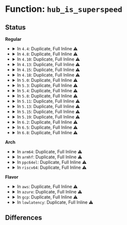 # Function: <code>hub_is_superspeed</code>

## Status
<b>Regular</b>
<ul>
<li>
<details>
<summary>In <code>4.4</code>: Duplicate, Full Inline ⚠️</summary>

**Collision:** Static Duplication

**Inline:** Full

**Transformation:** False

**Instances:**

```
In drivers/usb/core/hub.c (0)
Location: drivers/usb/core/hub.h:134
Inline: True
```
```
In drivers/usb/core/port.c (0)
Location: drivers/usb/core/hub.h:134
Inline: True
```
</details>
</li>
<li>
<details>
<summary>In <code>4.8</code>: Duplicate, Full Inline ⚠️</summary>

**Collision:** Static Duplication

**Inline:** Full

**Transformation:** False

**Instances:**

```
In drivers/usb/core/hub.c (0)
Location: drivers/usb/core/hub.h:138
Inline: True
```
```
In drivers/usb/core/port.c (0)
Location: drivers/usb/core/hub.h:138
Inline: True
```
</details>
</li>
<li>
<details>
<summary>In <code>4.10</code>: Duplicate, Full Inline ⚠️</summary>

**Collision:** Static Duplication

**Inline:** Full

**Transformation:** False

**Instances:**

```
In drivers/usb/core/hub.c (0)
Location: drivers/usb/core/hub.h:138
Inline: True
```
```
In drivers/usb/core/port.c (0)
Location: drivers/usb/core/hub.h:138
Inline: True
```
</details>
</li>
<li>
<details>
<summary>In <code>4.13</code>: Duplicate, Full Inline ⚠️</summary>

**Collision:** Static Duplication

**Inline:** Full

**Transformation:** False

**Instances:**

```
In drivers/usb/core/hub.c (0)
Location: drivers/usb/core/hub.h:138
Inline: True
```
```
In drivers/usb/core/port.c (0)
Location: drivers/usb/core/hub.h:138
Inline: True
```
</details>
</li>
<li>
<details>
<summary>In <code>4.15</code>: Duplicate, Full Inline ⚠️</summary>

**Collision:** Static Duplication

**Inline:** Full

**Transformation:** False

**Instances:**

```
In drivers/usb/core/hub.c (0)
Location: drivers/usb/core/hub.h:130
Inline: True
```
```
In drivers/usb/core/port.c (0)
Location: drivers/usb/core/hub.h:130
Inline: True
```
</details>
</li>
<li>
<details>
<summary>In <code>4.18</code>: Duplicate, Full Inline ⚠️</summary>

**Collision:** Static Duplication

**Inline:** Full

**Transformation:** False

**Instances:**

```
In drivers/usb/core/hub.c (0)
Location: drivers/usb/core/hub.h:132
Inline: True
```
```
In drivers/usb/core/port.c (0)
Location: drivers/usb/core/hub.h:132
Inline: True
```
</details>
</li>
<li>
<details>
<summary>In <code>5.0</code>: Duplicate, Full Inline ⚠️</summary>

**Collision:** Static Duplication

**Inline:** Full

**Transformation:** False

**Instances:**

```
In drivers/usb/core/hub.c (0)
Location: drivers/usb/core/hub.h:132
Inline: True
```
```
In drivers/usb/core/port.c (0)
Location: drivers/usb/core/hub.h:132
Inline: True
```
</details>
</li>
<li>
<details>
<summary>In <code>5.3</code>: Duplicate, Full Inline ⚠️</summary>

**Collision:** Static Duplication

**Inline:** Full

**Transformation:** False

**Instances:**

```
In drivers/usb/core/hub.c (0)
Location: drivers/usb/core/hub.h:134
Inline: True
```
```
In drivers/usb/core/port.c (0)
Location: drivers/usb/core/hub.h:134
Inline: True
```
</details>
</li>
<li>
<details>
<summary>In <code>5.4</code>: Duplicate, Full Inline ⚠️</summary>

**Collision:** Static Duplication

**Inline:** Full

**Transformation:** False

**Instances:**

```
In drivers/usb/core/hub.c (0)
Location: drivers/usb/core/hub.h:134
Inline: True
```
```
In drivers/usb/core/port.c (0)
Location: drivers/usb/core/hub.h:134
Inline: True
```
</details>
</li>
<li>
<details>
<summary>In <code>5.8</code>: Duplicate, Full Inline ⚠️</summary>

**Collision:** Static Duplication

**Inline:** Full

**Transformation:** False

**Instances:**

```
In drivers/usb/core/hub.c (ffffffff818b9a91)
Location: drivers/usb/core/hub.h:134
Inline: True
Inline callers:
  - drivers/usb/core/hub.c:usb_hub_adjust_deviceremovable
  - drivers/usb/core/hub.c:port_event
  - drivers/usb/core/hub.c:hub_port_connect
  - drivers/usb/core/hub.c:hub_port_connect
  - drivers/usb/core/hub.c:hub_port_connect
  - drivers/usb/core/hub.c:hub_port_connect
  - drivers/usb/core/hub.c:hub_port_disable
  - drivers/usb/core/hub.c:hub_suspend
  - drivers/usb/core/hub.c:hub_handle_remote_wakeup
  - drivers/usb/core/hub.c:usb_port_resume
  - drivers/usb/core/hub.c:usb_port_resume
  - drivers/usb/core/hub.c:usb_port_resume
  - drivers/usb/core/hub.c:usb_port_resume
  - drivers/usb/core/hub.c:wait_for_connected
  - drivers/usb/core/hub.c:usb_port_suspend
  - drivers/usb/core/hub.c:check_port_resume_type
  - drivers/usb/core/hub.c:hub_port_reset
  - drivers/usb/core/hub.c:hub_port_reset
  - drivers/usb/core/hub.c:hub_port_reset
  - drivers/usb/core/hub.c:hub_port_wait_reset
  - drivers/usb/core/hub.c:usb_new_device
  - drivers/usb/core/hub.c:hub_configure
  - drivers/usb/core/hub.c:hub_configure
  - drivers/usb/core/hub.c:hub_configure
  - drivers/usb/core/hub.c:hub_activate
  - drivers/usb/core/hub.c:hub_activate
  - drivers/usb/core/hub.c:hub_activate
  - drivers/usb/core/hub.c:hub_activate
  - drivers/usb/core/hub.c:hub_activate
```
```
In drivers/usb/core/port.c (ffffffff818d2313)
Location: drivers/usb/core/hub.h:134
Inline: True
Inline callers:
  - drivers/usb/core/port.c:usb_hub_create_port_device
  - drivers/usb/core/port.c:usb_hub_create_port_device
  - drivers/usb/core/port.c:usb_port_runtime_resume
```
</details>
</li>
<li>
<details>
<summary>In <code>5.11</code>: Duplicate, Full Inline ⚠️</summary>

**Collision:** Static Duplication

**Inline:** Full

**Transformation:** False

**Instances:**

```
In drivers/usb/core/hub.c (ffffffff818c8371)
Location: drivers/usb/core/hub.h:134
Inline: True
Inline callers:
  - drivers/usb/core/hub.c:usb_hub_adjust_deviceremovable
  - drivers/usb/core/hub.c:port_event
  - drivers/usb/core/hub.c:hub_port_connect
  - drivers/usb/core/hub.c:hub_port_connect
  - drivers/usb/core/hub.c:hub_port_connect
  - drivers/usb/core/hub.c:hub_port_connect
  - drivers/usb/core/hub.c:hub_port_disable
  - drivers/usb/core/hub.c:hub_suspend
  - drivers/usb/core/hub.c:hub_handle_remote_wakeup
  - drivers/usb/core/hub.c:usb_port_resume
  - drivers/usb/core/hub.c:usb_port_resume
  - drivers/usb/core/hub.c:usb_port_resume
  - drivers/usb/core/hub.c:usb_port_resume
  - drivers/usb/core/hub.c:wait_for_connected
  - drivers/usb/core/hub.c:usb_port_suspend
  - drivers/usb/core/hub.c:check_port_resume_type
  - drivers/usb/core/hub.c:hub_port_reset
  - drivers/usb/core/hub.c:hub_port_reset
  - drivers/usb/core/hub.c:hub_port_reset
  - drivers/usb/core/hub.c:hub_port_wait_reset
  - drivers/usb/core/hub.c:usb_new_device
  - drivers/usb/core/hub.c:hub_configure
  - drivers/usb/core/hub.c:hub_configure
  - drivers/usb/core/hub.c:hub_configure
  - drivers/usb/core/hub.c:hub_activate
  - drivers/usb/core/hub.c:hub_activate
  - drivers/usb/core/hub.c:hub_activate
  - drivers/usb/core/hub.c:hub_activate
  - drivers/usb/core/hub.c:hub_activate
```
```
In drivers/usb/core/port.c (ffffffff818dc6f3)
Location: drivers/usb/core/hub.h:134
Inline: True
Inline callers:
  - drivers/usb/core/port.c:usb_hub_create_port_device
  - drivers/usb/core/port.c:usb_hub_create_port_device
  - drivers/usb/core/port.c:usb_port_runtime_resume
```
</details>
</li>
<li>
<details>
<summary>In <code>5.13</code>: Duplicate, Full Inline ⚠️</summary>

**Collision:** Static Duplication

**Inline:** Full

**Transformation:** False

**Instances:**

```
In drivers/usb/core/hub.c (ffffffff818ab9d1)
Location: drivers/usb/core/hub.h:134
Inline: True
Inline callers:
  - drivers/usb/core/hub.c:usb_hub_adjust_deviceremovable
  - drivers/usb/core/hub.c:port_event
  - drivers/usb/core/hub.c:port_event
  - drivers/usb/core/hub.c:hub_port_connect
  - drivers/usb/core/hub.c:hub_port_connect
  - drivers/usb/core/hub.c:hub_port_connect
  - drivers/usb/core/hub.c:hub_port_connect
  - drivers/usb/core/hub.c:hub_port_disable
  - drivers/usb/core/hub.c:hub_suspend
  - drivers/usb/core/hub.c:usb_port_resume
  - drivers/usb/core/hub.c:usb_port_resume
  - drivers/usb/core/hub.c:usb_port_resume
  - drivers/usb/core/hub.c:usb_port_resume
  - drivers/usb/core/hub.c:usb_port_resume
  - drivers/usb/core/hub.c:usb_port_suspend
  - drivers/usb/core/hub.c:usb_port_suspend
  - drivers/usb/core/hub.c:check_port_resume_type
  - drivers/usb/core/hub.c:hub_port_reset
  - drivers/usb/core/hub.c:hub_port_reset
  - drivers/usb/core/hub.c:hub_port_reset
  - drivers/usb/core/hub.c:hub_port_wait_reset
  - drivers/usb/core/hub.c:hub_port_wait_reset
  - drivers/usb/core/hub.c:usb_new_device
  - drivers/usb/core/hub.c:hub_configure
  - drivers/usb/core/hub.c:hub_configure
  - drivers/usb/core/hub.c:hub_configure
  - drivers/usb/core/hub.c:hub_activate
  - drivers/usb/core/hub.c:hub_activate
  - drivers/usb/core/hub.c:hub_activate
  - drivers/usb/core/hub.c:hub_activate
  - drivers/usb/core/hub.c:hub_activate
```
```
In drivers/usb/core/port.c (ffffffff818bf8d3)
Location: drivers/usb/core/hub.h:134
Inline: True
Inline callers:
  - drivers/usb/core/port.c:usb_hub_create_port_device
  - drivers/usb/core/port.c:usb_hub_create_port_device
  - drivers/usb/core/port.c:usb_port_runtime_resume
```
</details>
</li>
<li>
<details>
<summary>In <code>5.15</code>: Duplicate, Full Inline ⚠️</summary>

**Collision:** Static Duplication

**Inline:** Full

**Transformation:** False

**Instances:**

```
In drivers/usb/core/hub.c (ffffffff81940951)
Location: drivers/usb/core/hub.h:134
Inline: True
Inline callers:
  - drivers/usb/core/hub.c:usb_hub_adjust_deviceremovable
  - drivers/usb/core/hub.c:port_event
  - drivers/usb/core/hub.c:port_event
  - drivers/usb/core/hub.c:hub_port_connect
  - drivers/usb/core/hub.c:hub_port_connect
  - drivers/usb/core/hub.c:hub_port_connect
  - drivers/usb/core/hub.c:hub_port_connect
  - drivers/usb/core/hub.c:hub_port_disable
  - drivers/usb/core/hub.c:hub_suspend
  - drivers/usb/core/hub.c:usb_port_resume
  - drivers/usb/core/hub.c:usb_port_resume
  - drivers/usb/core/hub.c:usb_port_resume
  - drivers/usb/core/hub.c:usb_port_resume
  - drivers/usb/core/hub.c:usb_port_resume
  - drivers/usb/core/hub.c:usb_port_suspend
  - drivers/usb/core/hub.c:usb_port_suspend
  - drivers/usb/core/hub.c:check_port_resume_type
  - drivers/usb/core/hub.c:hub_port_reset
  - drivers/usb/core/hub.c:hub_port_reset
  - drivers/usb/core/hub.c:hub_port_reset
  - drivers/usb/core/hub.c:hub_port_wait_reset
  - drivers/usb/core/hub.c:hub_port_wait_reset
  - drivers/usb/core/hub.c:usb_new_device
  - drivers/usb/core/hub.c:hub_configure
  - drivers/usb/core/hub.c:hub_configure
  - drivers/usb/core/hub.c:hub_configure
  - drivers/usb/core/hub.c:hub_activate
  - drivers/usb/core/hub.c:hub_activate
  - drivers/usb/core/hub.c:hub_activate
  - drivers/usb/core/hub.c:hub_activate
  - drivers/usb/core/hub.c:hub_activate
  - drivers/usb/core/hub.c:hub_activate
```
```
In drivers/usb/core/port.c (ffffffff81955f43)
Location: drivers/usb/core/hub.h:134
Inline: True
Inline callers:
  - drivers/usb/core/port.c:usb_hub_create_port_device
  - drivers/usb/core/port.c:usb_hub_create_port_device
  - drivers/usb/core/port.c:usb_port_runtime_resume
```
</details>
</li>
<li>
<details>
<summary>In <code>5.19</code>: Duplicate, Full Inline ⚠️</summary>

**Collision:** Static Duplication

**Inline:** Full

**Transformation:** False

**Instances:**

```
In drivers/usb/core/hub.c (ffffffff81a98b31)
Location: drivers/usb/core/hub.h:134
Inline: True
Inline callers:
  - drivers/usb/core/hub.c:usb_hub_adjust_deviceremovable
  - drivers/usb/core/hub.c:port_event
  - drivers/usb/core/hub.c:port_event
  - drivers/usb/core/hub.c:hub_port_connect
  - drivers/usb/core/hub.c:hub_port_connect
  - drivers/usb/core/hub.c:hub_port_connect
  - drivers/usb/core/hub.c:hub_port_connect
  - drivers/usb/core/hub.c:hub_port_disable
  - drivers/usb/core/hub.c:hub_suspend
  - drivers/usb/core/hub.c:usb_port_resume
  - drivers/usb/core/hub.c:usb_port_resume
  - drivers/usb/core/hub.c:usb_port_resume
  - drivers/usb/core/hub.c:usb_port_resume
  - drivers/usb/core/hub.c:usb_port_resume
  - drivers/usb/core/hub.c:usb_port_suspend
  - drivers/usb/core/hub.c:usb_port_suspend
  - drivers/usb/core/hub.c:check_port_resume_type
  - drivers/usb/core/hub.c:hub_port_reset
  - drivers/usb/core/hub.c:hub_port_reset
  - drivers/usb/core/hub.c:hub_port_reset
  - drivers/usb/core/hub.c:hub_port_wait_reset
  - drivers/usb/core/hub.c:hub_port_wait_reset
  - drivers/usb/core/hub.c:usb_new_device
  - drivers/usb/core/hub.c:hub_configure
  - drivers/usb/core/hub.c:hub_configure
  - drivers/usb/core/hub.c:hub_configure
  - drivers/usb/core/hub.c:hub_activate
  - drivers/usb/core/hub.c:hub_activate
  - drivers/usb/core/hub.c:hub_activate
  - drivers/usb/core/hub.c:hub_activate
  - drivers/usb/core/hub.c:hub_activate
  - drivers/usb/core/hub.c:hub_activate
```
```
In drivers/usb/core/port.c (ffffffff81aafabb)
Location: drivers/usb/core/hub.h:134
Inline: True
Inline callers:
  - drivers/usb/core/port.c:usb_hub_create_port_device
  - drivers/usb/core/port.c:usb_hub_create_port_device
  - drivers/usb/core/port.c:usb_port_runtime_resume
```
</details>
</li>
<li>
<details>
<summary>In <code>6.2</code>: Duplicate, Full Inline ⚠️</summary>

**Collision:** Static Duplication

**Inline:** Full

**Transformation:** False

**Instances:**

```
In drivers/usb/core/hub.c (ffffffff81c1ba51)
Location: drivers/usb/core/hub.h:143
Inline: True
Inline callers:
  - drivers/usb/core/hub.c:usb_hub_adjust_deviceremovable
  - drivers/usb/core/hub.c:port_event
  - drivers/usb/core/hub.c:port_event
  - drivers/usb/core/hub.c:hub_port_connect
  - drivers/usb/core/hub.c:hub_port_connect
  - drivers/usb/core/hub.c:hub_port_connect
  - drivers/usb/core/hub.c:hub_port_connect
  - drivers/usb/core/hub.c:hub_port_disable
  - drivers/usb/core/hub.c:hub_suspend
  - drivers/usb/core/hub.c:usb_port_resume
  - drivers/usb/core/hub.c:usb_port_resume
  - drivers/usb/core/hub.c:usb_port_resume
  - drivers/usb/core/hub.c:usb_port_resume
  - drivers/usb/core/hub.c:usb_port_suspend
  - drivers/usb/core/hub.c:usb_port_suspend
  - drivers/usb/core/hub.c:check_port_resume_type
  - drivers/usb/core/hub.c:hub_port_reset
  - drivers/usb/core/hub.c:hub_port_reset
  - drivers/usb/core/hub.c:hub_port_reset
  - drivers/usb/core/hub.c:hub_port_reset
  - drivers/usb/core/hub.c:hub_port_wait_reset
  - drivers/usb/core/hub.c:hub_port_wait_reset
  - drivers/usb/core/hub.c:usb_new_device
  - drivers/usb/core/hub.c:hub_configure
  - drivers/usb/core/hub.c:hub_configure
  - drivers/usb/core/hub.c:hub_configure
  - drivers/usb/core/hub.c:hub_activate
  - drivers/usb/core/hub.c:hub_activate
  - drivers/usb/core/hub.c:hub_activate
  - drivers/usb/core/hub.c:hub_activate
  - drivers/usb/core/hub.c:hub_activate
  - drivers/usb/core/hub.c:hub_activate
```
```
In drivers/usb/core/port.c (ffffffff81c37adb)
Location: drivers/usb/core/hub.h:143
Inline: True
Inline callers:
  - drivers/usb/core/port.c:usb_hub_create_port_device
  - drivers/usb/core/port.c:usb_hub_create_port_device
  - drivers/usb/core/port.c:usb_port_runtime_resume
```
</details>
</li>
<li>
<details>
<summary>In <code>6.5</code>: Duplicate, Full Inline ⚠️</summary>

**Collision:** Static Duplication

**Inline:** Full

**Transformation:** False

**Instances:**

```
In drivers/usb/core/hub.c (ffffffff81c82981)
Location: drivers/usb/core/hub.h:147
Inline: True
Inline callers:
  - drivers/usb/core/hub.c:usb_hub_adjust_deviceremovable
  - drivers/usb/core/hub.c:port_event
  - drivers/usb/core/hub.c:port_event
  - drivers/usb/core/hub.c:hub_port_connect
  - drivers/usb/core/hub.c:hub_port_connect
  - drivers/usb/core/hub.c:hub_port_connect
  - drivers/usb/core/hub.c:hub_port_connect
  - drivers/usb/core/hub.c:hub_port_disable
  - drivers/usb/core/hub.c:hub_suspend
  - drivers/usb/core/hub.c:usb_port_resume
  - drivers/usb/core/hub.c:usb_port_resume
  - drivers/usb/core/hub.c:usb_port_resume
  - drivers/usb/core/hub.c:usb_port_resume
  - drivers/usb/core/hub.c:usb_port_suspend
  - drivers/usb/core/hub.c:usb_port_suspend
  - drivers/usb/core/hub.c:check_port_resume_type
  - drivers/usb/core/hub.c:hub_port_reset
  - drivers/usb/core/hub.c:hub_port_reset
  - drivers/usb/core/hub.c:hub_port_reset
  - drivers/usb/core/hub.c:hub_port_reset
  - drivers/usb/core/hub.c:hub_port_wait_reset
  - drivers/usb/core/hub.c:hub_port_wait_reset
  - drivers/usb/core/hub.c:usb_new_device
  - drivers/usb/core/hub.c:hub_configure
  - drivers/usb/core/hub.c:hub_configure
  - drivers/usb/core/hub.c:hub_configure
  - drivers/usb/core/hub.c:hub_activate
  - drivers/usb/core/hub.c:hub_activate
  - drivers/usb/core/hub.c:hub_activate
  - drivers/usb/core/hub.c:hub_activate
  - drivers/usb/core/hub.c:hub_activate
  - drivers/usb/core/hub.c:hub_activate
```
```
In drivers/usb/core/port.c (ffffffff81c9ee2b)
Location: drivers/usb/core/hub.h:147
Inline: True
Inline callers:
  - drivers/usb/core/port.c:usb_hub_create_port_device
  - drivers/usb/core/port.c:usb_hub_create_port_device
  - drivers/usb/core/port.c:usb_port_runtime_resume
```
</details>
</li>
<li>
<details>
<summary>In <code>6.8</code>: Duplicate, Full Inline ⚠️</summary>

**Collision:** Static Duplication

**Inline:** Full

**Transformation:** False

**Instances:**

```
In drivers/usb/core/hub.c (ffffffff81d372c1)
Location: drivers/usb/core/hub.h:150
Inline: True
Inline callers:
  - drivers/usb/core/hub.c:usb_hub_adjust_deviceremovable
  - drivers/usb/core/hub.c:port_event
  - drivers/usb/core/hub.c:port_event
  - drivers/usb/core/hub.c:hub_port_connect
  - drivers/usb/core/hub.c:hub_port_connect
  - drivers/usb/core/hub.c:hub_port_connect
  - drivers/usb/core/hub.c:hub_port_connect
  - drivers/usb/core/hub.c:hub_port_disable
  - drivers/usb/core/hub.c:hub_suspend
  - drivers/usb/core/hub.c:usb_port_resume
  - drivers/usb/core/hub.c:usb_port_resume
  - drivers/usb/core/hub.c:usb_port_resume
  - drivers/usb/core/hub.c:usb_port_resume
  - drivers/usb/core/hub.c:usb_port_suspend
  - drivers/usb/core/hub.c:usb_port_suspend
  - drivers/usb/core/hub.c:check_port_resume_type
  - drivers/usb/core/hub.c:hub_port_reset
  - drivers/usb/core/hub.c:hub_port_reset
  - drivers/usb/core/hub.c:hub_port_reset
  - drivers/usb/core/hub.c:hub_port_reset
  - drivers/usb/core/hub.c:hub_port_wait_reset
  - drivers/usb/core/hub.c:hub_port_wait_reset
  - drivers/usb/core/hub.c:usb_new_device
  - drivers/usb/core/hub.c:hub_configure
  - drivers/usb/core/hub.c:hub_configure
  - drivers/usb/core/hub.c:hub_configure
  - drivers/usb/core/hub.c:hub_activate
  - drivers/usb/core/hub.c:hub_activate
  - drivers/usb/core/hub.c:hub_activate
  - drivers/usb/core/hub.c:hub_activate
  - drivers/usb/core/hub.c:hub_activate
  - drivers/usb/core/hub.c:hub_activate
```
```
In drivers/usb/core/port.c (ffffffff81d53a89)
Location: drivers/usb/core/hub.h:150
Inline: True
Inline callers:
  - drivers/usb/core/port.c:usb_hub_create_port_device
  - drivers/usb/core/port.c:usb_port_runtime_resume
```
</details>
</li>
</ul>
<b>Arch</b>
<ul>
<li>
<details>
<summary>In <code>arm64</code>: Duplicate, Full Inline ⚠️</summary>

**Collision:** Static Duplication

**Inline:** Full

**Transformation:** False

**Instances:**

```
In drivers/usb/core/hub.c (0)
Location: drivers/usb/core/hub.h:134
Inline: True
```
```
In drivers/usb/core/port.c (0)
Location: drivers/usb/core/hub.h:134
Inline: True
```
</details>
</li>
<li>
<details>
<summary>In <code>armhf</code>: Duplicate, Full Inline ⚠️</summary>

**Collision:** Static Duplication

**Inline:** Full

**Transformation:** False

**Instances:**

```
In drivers/usb/core/hub.c (c0af217c)
Location: drivers/usb/core/hub.h:134
Inline: True
Inline callers:
  - drivers/usb/core/hub.c:usb_hub_adjust_deviceremovable
  - drivers/usb/core/hub.c:port_event
  - drivers/usb/core/hub.c:port_event
  - drivers/usb/core/hub.c:hub_port_connect
  - drivers/usb/core/hub.c:hub_port_connect
  - drivers/usb/core/hub.c:hub_port_connect
  - drivers/usb/core/hub.c:hub_port_connect
  - drivers/usb/core/hub.c:hub_port_disable
  - drivers/usb/core/hub.c:hub_suspend
  - drivers/usb/core/hub.c:usb_port_resume
  - drivers/usb/core/hub.c:usb_port_resume
  - drivers/usb/core/hub.c:usb_port_resume
  - drivers/usb/core/hub.c:usb_port_resume
  - drivers/usb/core/hub.c:usb_port_resume
  - drivers/usb/core/hub.c:usb_port_resume
  - drivers/usb/core/hub.c:usb_port_suspend
  - drivers/usb/core/hub.c:hub_port_reset
  - drivers/usb/core/hub.c:hub_port_reset
  - drivers/usb/core/hub.c:hub_port_reset
  - drivers/usb/core/hub.c:hub_port_reset
  - drivers/usb/core/hub.c:usb_new_device
  - drivers/usb/core/hub.c:hub_configure
  - drivers/usb/core/hub.c:hub_configure
  - drivers/usb/core/hub.c:hub_configure
  - drivers/usb/core/hub.c:hub_activate
  - drivers/usb/core/hub.c:hub_activate
  - drivers/usb/core/hub.c:hub_activate
  - drivers/usb/core/hub.c:hub_activate
  - drivers/usb/core/hub.c:hub_activate
```
```
In drivers/usb/core/port.c (c0b0937c)
Location: drivers/usb/core/hub.h:134
Inline: True
Inline callers:
  - drivers/usb/core/port.c:usb_hub_create_port_device
  - drivers/usb/core/port.c:usb_hub_create_port_device
  - drivers/usb/core/port.c:usb_port_runtime_resume
```
</details>
</li>
<li>
<details>
<summary>In <code>ppc64el</code>: Duplicate, Full Inline ⚠️</summary>

**Collision:** Static Duplication

**Inline:** Full

**Transformation:** False

**Instances:**

```
In drivers/usb/core/hub.c (c000000000ad3564)
Location: drivers/usb/core/hub.h:134
Inline: True
Inline callers:
  - drivers/usb/core/hub.c:usb_hub_adjust_deviceremovable
  - drivers/usb/core/hub.c:port_event
  - drivers/usb/core/hub.c:port_event
  - drivers/usb/core/hub.c:hub_port_connect
  - drivers/usb/core/hub.c:hub_port_connect
  - drivers/usb/core/hub.c:hub_port_connect
  - drivers/usb/core/hub.c:hub_port_connect
  - drivers/usb/core/hub.c:hub_port_disable
  - drivers/usb/core/hub.c:hub_suspend
  - drivers/usb/core/hub.c:usb_port_resume
  - drivers/usb/core/hub.c:usb_port_resume
  - drivers/usb/core/hub.c:usb_port_resume
  - drivers/usb/core/hub.c:usb_port_resume
  - drivers/usb/core/hub.c:usb_port_resume
  - drivers/usb/core/hub.c:usb_port_resume
  - drivers/usb/core/hub.c:usb_port_suspend
  - drivers/usb/core/hub.c:hub_port_reset
  - drivers/usb/core/hub.c:hub_port_reset
  - drivers/usb/core/hub.c:hub_port_reset
  - drivers/usb/core/hub.c:hub_port_reset
  - drivers/usb/core/hub.c:usb_new_device
  - drivers/usb/core/hub.c:hub_activate
  - drivers/usb/core/hub.c:hub_activate
  - drivers/usb/core/hub.c:hub_activate
  - drivers/usb/core/hub.c:hub_activate
  - drivers/usb/core/hub.c:hub_activate
```
```
In drivers/usb/core/port.c (c000000000af3ec8)
Location: drivers/usb/core/hub.h:134
Inline: True
Inline callers:
  - drivers/usb/core/port.c:usb_hub_create_port_device
  - drivers/usb/core/port.c:usb_hub_create_port_device
  - drivers/usb/core/port.c:usb_port_runtime_resume
```
</details>
</li>
<li>
<details>
<summary>In <code>riscv64</code>: Duplicate, Full Inline ⚠️</summary>

**Collision:** Static Duplication

**Inline:** Full

**Transformation:** False

**Instances:**

```
In drivers/usb/core/hub.c (ffffffe00063e9be)
Location: drivers/usb/core/hub.h:134
Inline: True
Inline callers:
  - drivers/usb/core/hub.c:usb_hub_adjust_deviceremovable
  - drivers/usb/core/hub.c:port_event
  - drivers/usb/core/hub.c:port_event
  - drivers/usb/core/hub.c:hub_port_connect
  - drivers/usb/core/hub.c:hub_port_connect
  - drivers/usb/core/hub.c:hub_port_connect
  - drivers/usb/core/hub.c:hub_port_connect
  - drivers/usb/core/hub.c:hub_port_disable
  - drivers/usb/core/hub.c:hub_suspend
  - drivers/usb/core/hub.c:usb_port_resume
  - drivers/usb/core/hub.c:usb_port_resume
  - drivers/usb/core/hub.c:usb_port_resume
  - drivers/usb/core/hub.c:usb_port_resume
  - drivers/usb/core/hub.c:usb_port_resume
  - drivers/usb/core/hub.c:usb_port_resume
  - drivers/usb/core/hub.c:usb_port_suspend
  - drivers/usb/core/hub.c:hub_port_reset
  - drivers/usb/core/hub.c:hub_port_reset
  - drivers/usb/core/hub.c:hub_port_reset
  - drivers/usb/core/hub.c:hub_port_reset
  - drivers/usb/core/hub.c:usb_new_device
  - drivers/usb/core/hub.c:hub_activate
  - drivers/usb/core/hub.c:hub_activate
  - drivers/usb/core/hub.c:hub_activate
  - drivers/usb/core/hub.c:hub_activate
  - drivers/usb/core/hub.c:hub_activate
```
```
In drivers/usb/core/port.c (ffffffe0006533e6)
Location: drivers/usb/core/hub.h:134
Inline: True
Inline callers:
  - drivers/usb/core/port.c:usb_hub_create_port_device
  - drivers/usb/core/port.c:usb_hub_create_port_device
  - drivers/usb/core/port.c:usb_port_runtime_resume
```
</details>
</li>
</ul>
<b>Flavor</b>
<ul>
<li>
<details>
<summary>In <code>aws</code>: Duplicate, Full Inline ⚠️</summary>

**Collision:** Static Duplication

**Inline:** Full

**Transformation:** False

**Instances:**

```
In drivers/usb/core/hub.c (0)
Location: drivers/usb/core/hub.h:134
Inline: True
```
```
In drivers/usb/core/port.c (0)
Location: drivers/usb/core/hub.h:134
Inline: True
```
</details>
</li>
<li>
<details>
<summary>In <code>azure</code>: Duplicate, Full Inline ⚠️</summary>

**Collision:** Static Duplication

**Inline:** Full

**Transformation:** False

**Instances:**

```
In drivers/usb/core/hub.c (0)
Location: drivers/usb/core/hub.h:134
Inline: True
```
```
In drivers/usb/core/port.c (0)
Location: drivers/usb/core/hub.h:134
Inline: True
```
</details>
</li>
<li>
<details>
<summary>In <code>gcp</code>: Duplicate, Full Inline ⚠️</summary>

**Collision:** Static Duplication

**Inline:** Full

**Transformation:** False

**Instances:**

```
In drivers/usb/core/hub.c (0)
Location: drivers/usb/core/hub.h:134
Inline: True
```
```
In drivers/usb/core/port.c (0)
Location: drivers/usb/core/hub.h:134
Inline: True
```
</details>
</li>
<li>
<details>
<summary>In <code>lowlatency</code>: Duplicate, Full Inline ⚠️</summary>

**Collision:** Static Duplication

**Inline:** Full

**Transformation:** False

**Instances:**

```
In drivers/usb/core/hub.c (0)
Location: drivers/usb/core/hub.h:134
Inline: True
```
```
In drivers/usb/core/port.c (0)
Location: drivers/usb/core/hub.h:134
Inline: True
```
</details>
</li>
</ul>

## Differences
